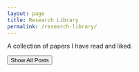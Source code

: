 ```yaml
---
layout: page
title: Research Library
permalink: /research-library/
---
```


A collection of papers I have read and liked. 


<script>
  // Load the precomputed word-to-posts map
  const wordToPostsMap = {{ site.data.wordToPostsMap | jsonify }};

  var postsData = [
    {% for post in site.categories.research %}
      {
        "title": "{{ post.title | escape | replace: '&amp;', '&' | replace: '&lt;', '<' | replace: '&gt;', '>' | replace: '&quot;', '"' | replace: '&#39;', "'" }}",
        "url": "{{ post.url | absolute_url }}",
        "date": "{{ post.date | date: '%B %d, %Y' }}",
        "summary": "{{ post.summary | escape | strip_newlines | replace: '&amp;', '&' | replace: '&lt;', '<' | replace: '&gt;', '>' | replace: '&quot;', '"' | replace: '&#39;', "'" }}"
      },
    {% endfor %}
  ];


function displayAllPosts() {
  document.querySelectorAll('#word-cloud span').forEach(el => el.classList.remove('clicked-word'));
  const postsContainer = document.getElementById('posts-container');
  if (!postsContainer) return;
  postsContainer.innerHTML = ''; // Clear previous content

  const listElement = document.createElement('ul');
  postsData.forEach(post => {
    const postItem = document.createElement('li');
    
    const postLink = document.createElement('a');
    postLink.href = post.url;
    postLink.innerText = post.title;
    
    const postDate = document.createElement('div');
    postDate.innerText = post.date;
    postDate.className = 'date-italic';
    
    const postSummary = document.createElement('div');
    postSummary.innerText = post.summary;

    postItem.appendChild(postLink);
    postItem.appendChild(document.createElement('br'));
    postItem.appendChild(postDate);
    postItem.appendChild(postSummary);
    postItem.appendChild(document.createElement('br'));
    
    listElement.appendChild(postItem);
  });
  postsContainer.appendChild(listElement);
}

document.addEventListener('DOMContentLoaded', function() {
  // Convert wordToPostsMap to an array of [word, posts] pairs
  const wordPostsPairs = Object.keys(wordToPostsMap).map(word => [word, wordToPostsMap[word]]);

  // Sort the pairs by the number of posts in descending order and keep only the top k
  const cloudSize = 80
  const topWords = wordPostsPairs.sort((a, b) => b[1].length - a[1].length).slice(0, cloudSize);

  const wordCloudContainer = document.getElementById('word-cloud');
  wordCloudContainer.innerHTML = ''; // Clear previous word cloud, if any

  // Assuming topWords is sorted by frequency, descending
  const maxFrequency = topWords[0][1].length; // The frequency of the most common word
  const minFrequency = topWords[topWords.length - 1][1].length; // The frequency of the least common word

  topWords.forEach(([word, posts]) => {
    const frequency = posts.length;
    const basefontsize = 16
    const scale = (frequency - minFrequency) / (maxFrequency - minFrequency);
    const fontSize = basefontsize + (scale * basefontsize); // 16px is the base size, and we scale up to double this size

    const wordElement = document.createElement('span');
    wordElement.style.fontSize = `${fontSize}px`; // Set the dynamically calculated font size
    wordElement.innerText = word;
    wordElement.style.cursor = 'pointer';
    wordElement.style.color = getRandomColor();
    wordElement.title = `Frequency: ${frequency}`;
    wordElement.onclick = function() {
      displayPostsForWord(word); 
      document.querySelectorAll('#word-cloud span').forEach(el => el.classList.remove('clicked-word'));
      this.classList.add('clicked-word');
      };
    wordCloudContainer.appendChild(wordElement);
    wordCloudContainer.appendChild(document.createTextNode(' ')); // For spacing
  });

  displayAllPosts(); // Initially show all posts
});

function getRandomColor() {
    // Generate a random hue from 0 to 360
    const hue = Math.floor(Math.random() * 360);
    // Set saturation to 100% and lightness to 50% for vivid colors
    return `hsl(${hue}, 100%, 40%)`;
}

function displayPostsForWord(word) {
  const postsContainer = document.getElementById('posts-container');
  if (!postsContainer) return;
  postsContainer.innerHTML = ''; // Clear previous content
  
  let relatedPosts = wordToPostsMap[word];
  if (relatedPosts && relatedPosts.length > 0) {
    // Sort posts by date
    relatedPosts = relatedPosts.sort((a, b) => {
      // Assuming the date is in a format like "5 Jun 2017"
      const dateA = new Date(a.date);
      const dateB = new Date(b.date);
      return dateB - dateA; // Sort in descending order (newest first)
    });

    const listElement = document.createElement('ul');
    relatedPosts.forEach(post => {
      const postItem = document.createElement('li');
      
      const postLink = document.createElement('a');
      postLink.href = post.url;
      postLink.innerText = post.title;
      
      const postDate = document.createElement('div');
      postDate.innerText = post.date;
      postDate.className = 'date-italic';
      
      const postSummary = document.createElement('div');
      postSummary.innerText = post.summary;

      postItem.appendChild(postLink);
      postItem.appendChild(document.createElement('br'));
      postItem.appendChild(postDate);
      postItem.appendChild(postSummary);
      postItem.appendChild(document.createElement('br'));
      
      listElement.appendChild(postItem);
    });
    postsContainer.appendChild(listElement);
  } else {
    postsContainer.innerHTML = '<p>No posts found for this word.</p>';
  }
}


</script>

<head>
  <!-- Other head elements -->
  <style>
    #word-cloud {
      display: flex;
      flex-wrap: wrap;
      justify-content: space-evenly;
      align-items: flex-start;
      text-align: justify;
      line-height: 0.9;
    }
    #word-cloud span {
      margin-right: 4px; /* Horizontal spacing between words */
      margin-left: 4px; /* Horizontal spacing between words */
      margin-top: 4px; /* Vertical spacing between lines of words */
      margin-bottom: 4px; /* Vertical spacing between lines of words */
    }
    .date-italic {
      font-style: italic;
    }
    .clicked-word {
      font-weight: bold;
      text-decoration: underline;
    }
  </style>
</head>


<div id="word-cloud"></div>
<button id="show-all-posts">Show All Posts</button>
<script> document.getElementById('show-all-posts').addEventListener('click', displayAllPosts); </script>
<br><br>
<div id="posts-container"></div>

